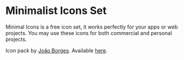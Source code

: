 # Minimalist Icons Set

Minimal Icons is a free icon set, it works perfectly for your apps or web projects. You may use these icons for both commercial and personal projects.

Icon pack by [João Borges](https://iconduck.com/designers/joao-borges). Available [here](https://github.com/joaobborges/minimal-icons).